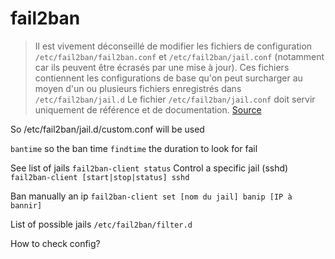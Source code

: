 # fail2ban

> Il est vivement déconseillé de modifier
> les fichiers de configuration `/etc/fail2ban/fail2ban.conf`
> et `/etc/fail2ban/jail.conf`
> (notamment car ils peuvent être écrasés par une mise à jour).
> Ces fichiers contiennent les configurations de base
> qu'on peut surcharger au moyen d'un ou plusieurs fichiers enregistrés dans `/etc/fail2ban/jail.d`
> Le fichier `/etc/fail2ban/jail.conf` doit servir uniquement de référence et de documentation.
[Source](https://doc.ubuntu-fr.org/fail2ban#configuration)

So /etc/fail2ban/jail.d/custom.conf will be used

`bantime` so the ban time
`findtime` the duration to look for fail

See list of jails
`fail2ban-client status`
Control a specific jail (sshd)
`fail2ban-client [start|stop|status] sshd`

Ban manually an ip
`fail2ban-client set [nom du jail] banip [IP à bannir]`

List of possible jails
`/etc/fail2ban/filter.d`

How to check config?

